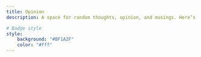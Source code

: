 ```yaml
---
title: Opinion
description: A space for random thoughts, opinion, and musings. Here’s where I get into what’s on my mind—ideas, questions, hot takes, and maybe a few ramblings

# Badge style
style:
    background: "#BF1A2F"
    color: "#fff"
---
```

